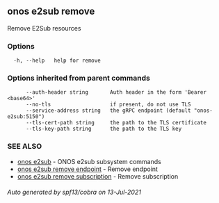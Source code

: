 ## onos e2sub remove

Remove E2Sub resources

### Options

```
  -h, --help   help for remove
```

### Options inherited from parent commands

```
      --auth-header string       Auth header in the form 'Bearer <base64>'
      --no-tls                   if present, do not use TLS
      --service-address string   the gRPC endpoint (default "onos-e2sub:5150")
      --tls-cert-path string     the path to the TLS certificate
      --tls-key-path string      the path to the TLS key
```

### SEE ALSO

* [onos e2sub](onos_e2sub.md)	 - ONOS e2sub subsystem commands
* [onos e2sub remove endpoint](onos_e2sub_remove_endpoint.md)	 - Remove endpoint
* [onos e2sub remove subscription](onos_e2sub_remove_subscription.md)	 - Remove subscription

###### Auto generated by spf13/cobra on 13-Jul-2021
